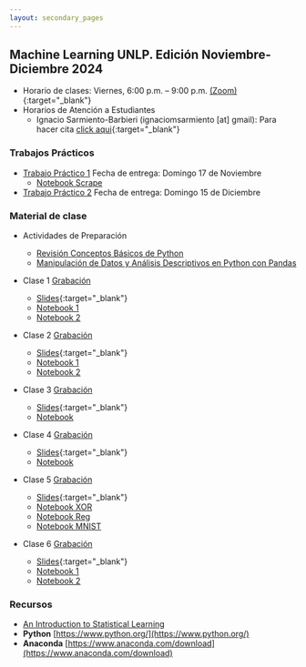 ```yaml
---
layout: secondary_pages
---
```


## Machine Learning UNLP. Edición Noviembre-Diciembre 2024


- Horario de clases: Viernes, 6:00 p.m. – 9:00 p.m. [(Zoom)](){:target="_blank"}
- Horarios de Atención a Estudiantes
	- Ignacio Sarmiento-Barbieri (ignaciomsarmiento [at] gmail): Para hacer cita [click aqui](https://calendly.com/i-sarmiento/horarios-atencion-estudiantes){:target="_blank"}


### Trabajos Prácticos

- [Trabajo Práctico 1](https://github.com/ignaciomsarmiento/ML_UNLP_Lectures/blob/main/PS1/Problem_Set_1_UNLP.pdf) Fecha de entrega: Domingo 17 de Noviembre
	- [Notebook Scrape](https://github.com/ignaciomsarmiento/ML_UNLP_Lectures/blob/main/PS1/example_scrape.ipynb)
- [Trabajo Práctico 2](https://github.com/ignaciomsarmiento/ML_UNLP_Lectures/blob/main/PS2/Problem_Set_2_UNLP.pdf) Fecha de entrega: Domingo 15 de Diciembre

### Material de clase

- Actividades de Preparación
	- [Revisión Conceptos Básicos de Python](https://github.com/ignaciomsarmiento/ML_UNLP_Lectures/blob/main/Week00/S0_LSC1_Rev_Pyton.ipynb)
	- [Manipulación de Datos y Análisis Descriptivos en Python con Pandas](https://github.com/ignaciomsarmiento/ML_UNLP_Lectures/blob/main/Week00/S0_LSC2_Pandas.ipynb)
 


- Clase 1 [Grabación](https://www.dropbox.com/s/2mg9s80u8oq40tn/video1395225783.mp4?dl=0)
	- [Slides](https://github.com/ignaciomsarmiento/ML_UNLP_Lectures/blob/main/Week01/SS01.pdf){:target="_blank"}
	- [Notebook 1](https://github.com/ignaciomsarmiento/ML_UNLP_Lectures/blob/main/Week01/Notebook_SS01_CE.ipynb)
	- [Notebook 2](https://github.com/ignaciomsarmiento/ML_UNLP_Lectures/blob/main/Week01/Notebook_SS01_CV.ipynb)
		



- Clase 2 [Grabación]()
	- [Slides](https://github.com/ignaciomsarmiento/ML_UNLP_Lectures/blob/main/Week02/SS02.pdf){:target="_blank"}
	- [Notebook 1](https://github.com/ignaciomsarmiento/ML_UNLP_Lectures/blob/main/Week02/Notebook_SS02_ModelSelection.ipynb)
	- [Notebook 2](https://github.com/ignaciomsarmiento/ML_UNLP_Lectures/blob/main/Week02/Notebook_SS02_Regularization.ipynb)
		

- Clase 3 [Grabación]()
	- [Slides](https://github.com/ignaciomsarmiento/ML_UNLP_Lectures/blob/main/Week03/SS03.pdf){:target="_blank"}
	- [Notebook](https://github.com/ignaciomsarmiento/ML_UNLP_Lectures/blob/main/Week03/Notebook_SS03_arboles.ipynb)



- Clase 4 [Grabación]()
	- [Slides](https://github.com/ignaciomsarmiento/ML_UNLP_Lectures/blob/main/Week04/SS04.pdf){:target="_blank"}
	- [Notebook](https://github.com/ignaciomsarmiento/ML_UNLP_Lectures/blob/main/Week04/Notebook_SS04_clasification.ipynb)




- Clase 5 [Grabación]()
	- [Slides](https://github.com/ignaciomsarmiento/ML_UNLP_Lectures/blob/main/Week05/SS05.pdf){:target="_blank"}
	- [Notebook XOR](https://github.com/ignaciomsarmiento/ML_UNLP_Lectures/blob/main/Week05/Notebook_SS05_XOR.ipynb)
	- [Notebook Reg](https://github.com/ignaciomsarmiento/ML_UNLP_Lectures/blob/main/Week05/Notebook_SS05_NN.ipynb)
	- [Notebook MNIST](https://github.com/ignaciomsarmiento/ML_UNLP_Lectures/blob/main/Week05/Notebook_SS05_MNIST.ipynb)


- Clase 6 [Grabación]()
	- [Slides](https://github.com/ignaciomsarmiento/ML_UNLP_Lectures/blob/main/Week06/SS06.pdf){:target="_blank"}
	- [Notebook 1](https://github.com/ignaciomsarmiento/ML_UNLP_Lectures/blob/main/Week06/Notebook_SS06_clasification_NN.ipynb)
	- [Notebook 2](https://github.com/ignaciomsarmiento/ML_UNLP_Lectures/blob/main/Week06/Notebook_SS06_imbalanced_data.ipynb)

### Recursos

- [An Introduction to Statistical Learning](https://hastie.su.domains/ISLP/ISLP_website.pdf.view-in-google.html)
- **Python**  [https://www.python.org/](https://www.python.org/)
- **Anaconda**  [https://www.anaconda.com/download](https://www.anaconda.com/download)


